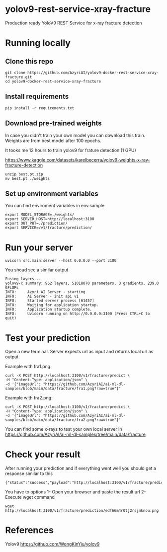 # yolov9-rest-service-xray-fracture
Production ready YoloV9 REST Service for x-ray fracture detection

# Running locally

## Clone this repo

``` shell
git clone https://github.com/AzyriAI/yolov9-docker-rest-service-xray-fracture.git
cd yolov9-docker-rest-service-xray-fracture
```

## Install requirements 

``` shell
pip install -r requirements.txt
```

## Download pre-trained weights
In case you didn't train your own model you can download this train. Weights are from best model after 100 epochs.

It tooks me 12 hours to train yolov9 for frature detection (1 GPU)

https://www.kaggle.com/datasets/karelbecerra/yolov9-weights-x-ray-fracture-detection


``` shell
unzip best.pt.zip
mv best.pt ./weights 
```

## Set up environment variables
You can find enviroment variables in env.sample

``` shell
export MODEL_STORAGE=./weights/
export SERVER_HOST=http://localhost:3100
export OUT_PUT=./prediction/
export SERVICE=/v1/fracture/prediction/
```

# Run your server

``` shell
uvicorn src.main:server --host 0.0.0.0 --port 3100
```

You shoud see a similar output
``` shell
Fusing layers... 
yolov9-c summary: 962 layers, 51018070 parameters, 0 gradients, 239.0 GFLOPs
INFO:     Azyri AI Server - starting
INFO:     AI Server - init api v1
INFO:     Started server process [61457]
INFO:     Waiting for application startup.
INFO:     Application startup complete.
INFO:     Uvicorn running on http://0.0.0.0:3100 (Press CTRL+C to quit)
```

# Test your prediction
Open a new terminal. Server expects url as input and returns local url as output.

Example with fra1.png:
``` shell
curl -X POST http://localhost:3100/v1/fracture/predict \
-H "Content-Type: application/json" \
-d '{"imageUrl": "https://github.com/AzyriAI/ai-ml-dl-samples/blob/main/data/fracture/fra1.png?raw=true"}'
```

Example with fra2.png:
``` shell
curl -X POST http://localhost:3100/v1/fracture/predict \
-H "Content-Type: application/json" \
-d '{"imageUrl": "https://github.com/AzyriAI/ai-ml-dl-samples/blob/main/data/fracture/fra2.png?raw=true"}'
```

You can find some x-rays to test your own local server in https://github.com/AzyriAI/ai-ml-dl-samples/tree/main/data/fracture

# Check your result
After running your prediction and if everything went well you should get a response similar to this

``` shell
{"status":"success","payload":"http://localhost:3100/v1/fracture/prediction/edf66m4r0tj2rsjmknou.png"}
```

You have to options
1- Open your browser and paste the result url
2- Execute wget command

``` shell
wget http://localhost:3100/v1/fracture/prediction/edf66m4r0tj2rsjmknou.png
```

# References
Yolov9
https://github.com/WongKinYiu/yolov9
